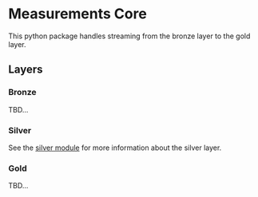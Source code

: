 # Measurements Core

This python package handles streaming from the bronze layer to the gold layer.

## Layers

### Bronze

TBD...

### Silver

See the [silver module](src/core/silver/README.md) for more information about the silver layer.

### Gold

TBD...
